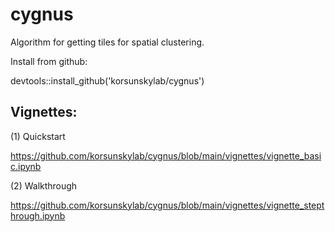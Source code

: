 # cygnus

Algorithm for getting tiles for spatial clustering. 

Install from github: 

devtools::install_github('korsunskylab/cygnus')

## Vignettes: 
(1) Quickstart

https://github.com/korsunskylab/cygnus/blob/main/vignettes/vignette_basic.ipynb

(2) Walkthrough 

https://github.com/korsunskylab/cygnus/blob/main/vignettes/vignette_stepthrough.ipynb
